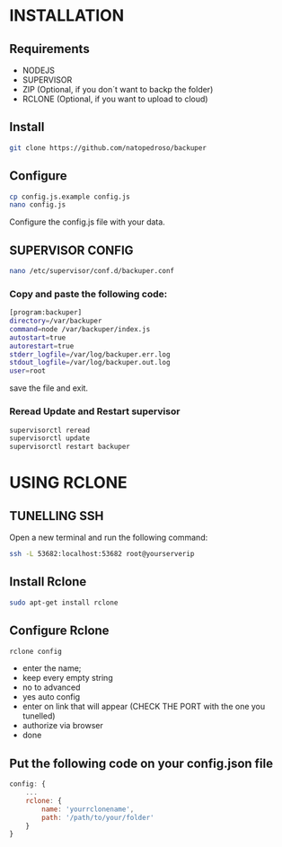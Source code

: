 # INSTALLATION

## Requirements
- NODEJS
- SUPERVISOR
- ZIP (Optional, if you don´t want to backp the folder)
- RCLONE (Optional, if you want to upload to cloud)

## Install
```bash
git clone https://github.com/natopedroso/backuper
```

## Configure
```bash
cp config.js.example config.js
nano config.js
```
Configure the config.js file with your data.

## SUPERVISOR CONFIG
```bash
nano /etc/supervisor/conf.d/backuper.conf
```

### Copy and paste the following code:
```bash
[program:backuper]
directory=/var/backuper
command=node /var/backuper/index.js
autostart=true
autorestart=true
stderr_logfile=/var/log/backuper.err.log
stdout_logfile=/var/log/backuper.out.log
user=root
```
save the file and exit.

### Reread Update and Restart supervisor
```bash
supervisorctl reread
supervisorctl update
supervisorctl restart backuper
```

# USING RCLONE

## TUNELLING SSH
Open a new terminal and run the following command:
```bash
ssh -L 53682:localhost:53682 root@yourserverip
```

## Install Rclone
```bash
sudo apt-get install rclone
```


## Configure Rclone
```bash
rclone config
```
- enter the name;
- keep every empty string
- no to advanced
- yes auto config 
- enter on link that will appear (CHECK THE PORT with the one you tunelled)
- authorize via browser
- done

## Put the following code on your config.json file
```javascript
config: {
    ...
    rclone: {
        name: 'yourrclonename',
        path: '/path/to/your/folder'
    }
}
```







